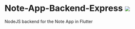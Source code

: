 # Note-App-Backend-Express <img src="https://img.shields.io/badge/Express.js-000000?style=for-the-badge&logo=express&logoColor=white">
NodeJS backend for the Note App in Flutter

